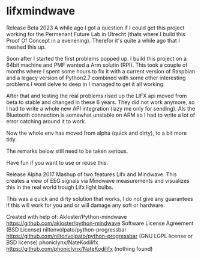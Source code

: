 # lifxmindwave
Release Beta 2023
A while ago I got a question if I could get this project working for the Permenant Future Lab in Utrecht (thats where I build this Proof Of Concept in a evenening). Therefor it's quite a while ago that I meshed this up.

Soon after I started the first problems popped up. I build this project on a 64bit machine and PMF wanted a Arm solutin (RPI). This took a couple of months where I spent some hours to fix it with a current version of Raspbian and a legacy version of Python2.7 combined with some other interesting problems I wont delve to deep in I managed to get it all working.

After that and testing the real problems rised up the LIFX api moved from beta to stable and changed in these 6 years. They did not work anymore, so I had to write a whole new API integration (lazy me only for sending).
Als the Bluetooth connection is somewhat unstable on ARM so I had to write a lot of error catching around it to work.

Now the whole env has moved from alpha (quick and dirty), to a bit more tidy.

The remarks below still need to be taken serious.

Have fun if you want to use or reuse this.

Release Alpha 2017
Mashup of two features Lifx and Mindwave. 
This creates a view of EEG signals via Mindwave measurements and visualizes this in the real world trough Lifx light bulbs.

This was a quick and dirty solution that works, I do not give any guarantees if this will work for you and or will damage any soft or hardware. 

Created with help of:
 Akloster/Python-mindwave https://github.com/akloster/python-mindwave Software License Agreement (BSD License)
 niltonvolpato/python-progressbar https://github.com/niltonvolpato/python-progressbar (GNU LGPL license or BSD license)
 phoniclynx/NateKodilifx https://github.com/phoniclynx/NateKodilifx (nothing found)
